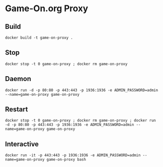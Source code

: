 # Game-On.org Proxy


## Build
```
docker build -t game-on-proxy .
```

## Stop
```
docker stop -t 0 game-on-proxy ; docker rm game-on-proxy
```

## Daemon
```
docker run -d -p 80:80 -p 443:443 -p 1936:1936 -e ADMIN_PASSWORD=admin --name=game-on-proxy game-on-proxy
```

## Restart
```
docker stop -t 0 game-on-proxy ; docker rm game-on-proxy ; docker run -d -p 80:80 -p 443:443 -p 1936:1936 -e ADMIN_PASSWORD=admin --name=game-on-proxy game-on-proxy
```

## Interactive
```
docker run -it -p 443:443 -p 1936:1936 -e ADMIN_PASSWORD=admin --name=game-on-proxy game-on-proxy bash
```